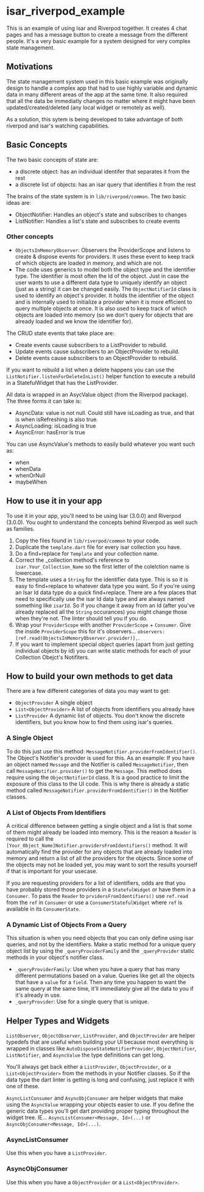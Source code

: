 # isar_riverpod_example

This is an example of using Isar and Riverpod together. It creates 4 chat pages and has a message button to create a message from the different people. It's a very basic example for a system designed for very complex state management.

## Motivations

The state management system used in this basic example was originally design to handle a complex app that had to use highly variable and dynamic data in many different areas of the app at the same time. It also required that all the data be immediatly changes no matter where it might have been updated/created/deleted (any local widget or remotely as well).

As a solution, this sytem is being developed to take advantage of both riverpod and isar's watching capabilities.

## Basic Concepts

The two basic concepts of state are:
- a discrete object: has an individual identifer that separates it from the rest
- a discrete list of objects: has an isar query that identifies it from the rest

The brains of the state system is in `lib/riverpod/common`. The two basic ideas are:
- ObjectNotifier: Handles an object's state and subscribes to changes
- ListNotifier: Handles a list's state and subscribes to create events

### Other concepts
- `ObjectsInMemoryObserver`: Observers the ProviderScope and listens to create & dispose events for providers. It uses these event to keep track of which objects are loaded in memory, and which are not.
- The code uses generics to model both the object type and the identifier type. The identifier is most often the Id of the object. Just in case the user wants to use a different data type to uniquely identify an object (just as a string) it can be changed easily. The `ObjectNotifierId` class is used to identify an object's provider. It holds the identifier of the object and is internally used to initialize a provider when it is more efficient to query multiple objects at once. It is also used to keep track of which objects are loaded into memory (so we don't query for objects that are already loaded and we know the identifier for).

The CRUD state events that take place are:
- Create events cause subscribers to a ListProvider to rebuild.
- Update events cause subscribers to an ObjectProvider to rebuild.
- Delete events cause subscribers to an ObjectProvider to rebuild.

If you want to rebuild a list when a delete happens you can use the `ListNotifier.listenForDeleteInList()` helper function to execute a rebuild in a StatefulWidget that has the ListProvider.

All data is wrapped in an AsycValue object (from the Riverpod package). The three forms it can take is:
- AsyncData: value is not null. Could still have isLoading as true, and that is when isRefreshing is also true.
- AsyncLoading: isLoading is true
- AsyncError: hasError is true

You can use AsyncValue's methods to easily build whatever you want such as:
- when
- whenData
- whenOrNull
- maybeWhen

## How to use it in your app

To use it in your app, you'll need to be using Isar (3.0.0) and Riverpod (3.0.0). You ought to understand the concepts behind Riverpod as well such as families.

1. Copy the files found in `lib/riverpod/common` to your code.
2. Duplicate the `template.dart` file for every isar collection you have.
3. Do a find+replace for `Template` and your collection name.
4. Correct the _collection method's reference to `isar.Your_Collection_Name` so the first letter of the colelction name is lowercase.
5. The template uses a `String` for the identifier data type. This is so it is easy to find+replace to whatever data type you want. So if you're using an Isar Id data type do a quick find+replace. There are a few places that need to specifically use the isar Id data type and are always named something like `isarId`. So if you change it away from an Id (after you've already replaced all the `String` occurances) you might change those when they're not. The linter should tell you if you do.
6. Wrap your `ProviderScope` with another `ProviderScope` + `Consumer`. Give the inside `ProviderScope` this for it's observers... `observers: [ref.read(ObjectsInMemoryObserver.provider)],`.
7. If you want to implement special object queries (apart from just getting individual objects by id) you can write static methods for each of your Collection Obejct's Notifiters.

## How to build your own methods to get data

There are a few different categories of data you may want to get:
- `ObjectProvider` A single object
- `List<ObjectProvider>` A list of objects from identifiers you already have
- `ListProvider` A dynamic list of objects. You don't know the discrete identifiers, but you know how to find them using isar's queries.

### A Single Object

To do this just use this method: `MessageNotifier.providerFromIdentifier()`. The Object's Notifier's provider is used for this. As an example: If you have an object named `Message` and the Notifier is called `MessageNotifier`, then call `MessageNotifier.provider()` to get the `Message`. This method does require using the `ObjectNotifierId` class. It is a good practice to limit the exposure of this class to the UI code. This is why there is already a static method called `MessageNotifier.providerFromIdentifier()` in the Notifier classes.

### A List of Objects From Identifiers

A critical difference between getting a single object and a list is that some of them might already be loaded into memory. This is the reason a `Reader` is required to call the `[Your_Object_Name]Notifier.providersFromIdentifiers()` method. It will automatically find the provider for any objects that are already loaded into memory and return a list of all the providers for the objects. Since some of the objects may not be loaded yet, you may want to sort the results yourself if that is important for your usecase.

If you are requesting providers for a list of identifiers, odds are that you have probably stored those providers in a `StatefulWidget` or have them in a `Consumer`. To pass the `Reader` to `prvidersFromIdentifiers()` use `ref.read` from the `ref` in `Consumer` or use a `ConsumerStatefulWidget` where `ref` is available in its `ConsumerState`.

### A Dynamic List of Objects From a Query

This situation is when you need objects that you can only define using isar queries, and not by the identifiers. Make a static method for a unique query object list by using the `_queryProviderFamily` and the `_queryProvider` static methods in your object's notifier class.
- `_queryProviderFamily`: Use when you have a query that has many different permutations based on a value. Queries like get all the objects that have a `value` for a `field`. Then any time you happen to want the same query at the same time, it'll immediately give all the data to you if it's already in use.
- `_queryProvider`: Use for a single query that is unique.

## Helper Types and Widgets

`ListObserver`, `ObjectObserver`, `ListProvider`, and `ObjectProvider` are helper typedefs that are useful when building your UI because most everything is wrapped in classes like `AutoDisposeStateNotifierProvider`, `ObjectNotifier`, `ListNotifier`, and `AsyncValue` the type definitions can get long.

You'll always get back either a `ListProvider`, `ObjectProvider`, or a `List<ObjectProvider>` from the methods in your Notifier classes. So if the data type the dart linter is getting is long and confusing, just replace it with one of these.

`AsyncListConsumer` and `AsyncObjConsumer` are helper widgets that make using the `AsyncValue` wrapping your objects easier to use. If you define the generic data types you'll get dart providing proper typing throughout the widget tree. IE... `AsyncListConsumer<Message, Id>(...)` or `AsyncObjConsumer<Message, Id>(...)`.

### AsyncListConsumer

Use this when you have a `ListProvider`.

### AsyncObjConsumer

Use this when you have a `ObjectProvider` or a `List<ObjectProvider>`.